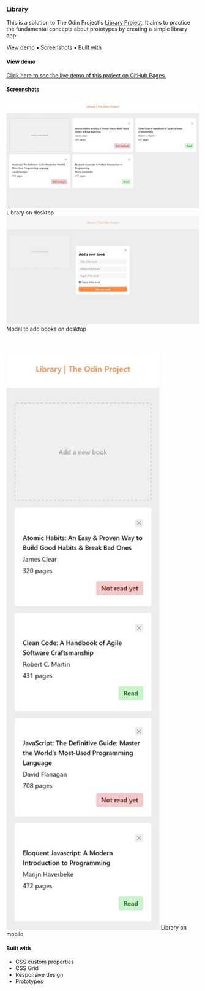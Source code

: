 ### Library

This is a solution to The Odin Project's [Library Project](https://www.theodinproject.com/lessons/node-path-javascript-library). It aims to practice the fundamental concepts about prototypes by creating a simple library app.

[View demo](#view-demo)
•
[Screenshots](#screenshots)
•
[Built with](#built-with)

#### View demo

[Click here to see the live demo of this project on GitHub Pages.](https://jsklcodes.github.io/library)

#### Screenshots

<img src="assets/images/screenshots/screenshot-1.png">
Library on desktop

<img src="assets/images/screenshots/screenshot-3.png">
Modal to add books on desktop

&nbsp;

<img src="assets/images/screenshots/screenshot-2.png" width="400">
Library on mobile

#### Built with

- CSS custom properties
- CSS Grid
- Responsive design
- Prototypes
